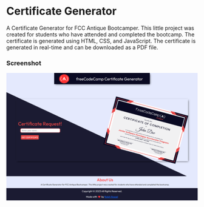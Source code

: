 # Certificate Generator

A Certificate Generator for FCC Antique Bootcamper. This little project was created for students who have attended and completed the bootcamp. The certificate is generated using HTML, CSS, and JavaScript. The certificate is generated in real-time and can be downloaded as a PDF file.

### Screenshot

![project screenshot](./assets/images/screenshot.png)
